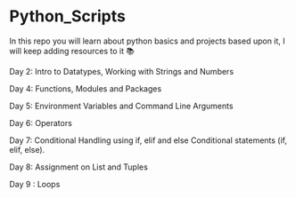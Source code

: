 # Python_Scripts
In this repo you will learn about python basics and projects based upon it, I will keep adding resources to it 📚

Day 2: Intro to Datatypes, Working with Strings and Numbers

Day 4: Functions, Modules and Packages

Day 5: Environment Variables and Command Line Arguments

Day 6: Operators

Day 7: Conditional Handling using if, elif and else
Conditional statements (if, elif, else).

Day 8: Assignment on List and Tuples

Day 9 : Loops 


